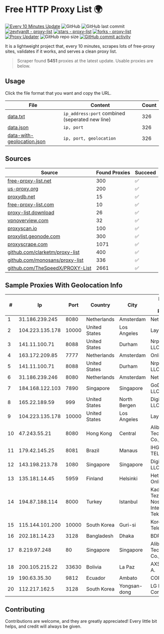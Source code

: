 
# Free HTTP Proxy List 🌍

[![Every 10 Minutes Update](https://github.com/mertguvencli/http-proxy-list/actions/workflows/main.yml/badge.svg?branch=main)](https://github.com/mertguvencli/http-proxy-list/actions/workflows/main.yml)
![GitHub](https://img.shields.io/github/license/mertguvencli/http-proxy-list)
![GitHub last commit](https://img.shields.io/github/last-commit/mertguvencli/http-proxy-list)
[![zevtyardt - proxy-list](https://img.shields.io/static/v1?label=zevtyardt&message=proxy-list&color=blue&logo=github)](https://github.com/zevtyardt/proxy-list "Go to GitHub repo")
[![stars - proxy-list](https://img.shields.io/github/stars/zevtyardt/proxy-list?style=social)](https://github.com/zevtyardt/proxy-list)
[![forks - proxy-list](https://img.shields.io/github/forks/zevtyardt/proxy-list?style=social)](https://github.com/zevtyardt/proxy-list)
[![Proxy Updater](https://github.com/zevtyardt/proxy-list/workflows/Proxy%20Updater/badge.svg)](https://github.com/zevtyardt/proxy-list/actions?query=workflow:"Proxy+Updater")
![GitHub repo size](https://img.shields.io/github/repo-size/zevtyardt/proxy-list)
[![GitHub commit activity](https://img.shields.io/github/commit-activity/m/zevtyardt/proxy-list?logo=commits)](https://github.com/zevtyardt/proxy-list/commits/main)

It is a lightweight project that, every 10 minutes, scrapes lots of free-proxy sites, validates if it works, and serves a clean proxy list.

> Scraper found **5451** proxies at the latest update. Usable proxies are below.

## Usage

Click the file format that you want and copy the URL.

|File|Content|Count|
|----|-------|-----|
|[data.txt](https://raw.githubusercontent.com/mertguvencli/http-proxy-list/main/proxy-list/data.txt)|`ip_address:port` combined (seperated new line)|326|
|[data.json](https://raw.githubusercontent.com/mertguvencli/http-proxy-list/main/proxy-list/data.json)|`ip, port`|326|
|[data-with-geolocation.json](https://raw.githubusercontent.com/mertguvencli/http-proxy-list/main/proxy-list/data-with-geolocation.json)|`ip, port, geolocation`|326|

## Sources

|Source|Found Proxies|Succeed|
|------|-------------|-------|
|[free-proxy-list.net](https://free-proxy-list.net)|300|✅|
|[us-proxy.org](https://www.us-proxy.org)|200|✅|
|[proxydb.net](http://proxydb.net)|15|✅|
|[free-proxy-list.com](https://free-proxy-list.com/?page=&port=&type%5B%5D=http&type%5B%5D=https&up_time=0&search=Search)|10|✅|
|[proxy-list.download](https://www.proxy-list.download/HTTP)|26|✅|
|[vpnoverview.com](https://vpnoverview.com/privacy/anonymous-browsing/free-proxy-servers)|32|✅|
|[proxyscan.io](https://www.proxyscan.io)|100|✅|
|[proxylist.geonode.com](https://proxylist.geonode.com/api/proxy-list?limit=300&page=1&sort_by=lastChecked&sort_type=desc&protocols=http,https)|300|✅|
|[proxyscrape.com](https://api.proxyscrape.com/v2/?request=displayproxies&protocol=http&timeout=10000&country=all&ssl=all&anonymity=all)|1071|✅|
|[github.com/clarketm/proxy-list](https://raw.githubusercontent.com/clarketm/proxy-list/master/proxy-list-raw.txt)|400|✅|
|[github.com/monosans/proxy-list](https://raw.githubusercontent.com/monosans/proxy-list/main/proxies/http.txt)|336|✅|
|[github.com/TheSpeedX/PROXY-List](https://raw.githubusercontent.com/TheSpeedX/PROXY-List/master/http.txt)|2661|✅|


## Sample Proxies With Geolocation Info

|#|Ip|Port|Country|City|Internet Service Provider|
|-|--|----|-------|----|-------------------------|
|1|31.186.239.245|8080|Netherlands|Amsterdam|NetSkope Inc|
|2|104.223.135.178|10000|United States|Los Angeles|LayerHost|
|3|141.11.100.71|8088|United States|Durham|Nrp Network LLC|
|4|163.172.209.85|7777|Netherlands|Amsterdam|Online SAS NL|
|5|141.11.100.71|8088|United States|Durham|Nrp Network LLC|
|6|31.186.239.246|8080|Netherlands|Amsterdam|NetSkope Inc|
|7|184.168.122.103|7890|Singapore|Singapore|GoDaddy.com, LLC|
|8|165.22.189.59|999|United States|North Bergen|DigitalOcean, LLC|
|9|104.223.135.178|10000|United States|Los Angeles|LayerHost|
|10|47.243.55.21|8080|Hong Kong|Central|Alibaba (US) Technology Co., Ltd.|
|11|179.42.145.25|8081|Brazil|Manaus|IHG SERVICOS TELECOM|
|12|143.198.213.78|1080|Singapore|Singapore|DigitalOcean, LLC|
|13|135.181.14.45|5959|Finland|Helsinki|Hetzner Online GmbH|
|14|194.87.188.114|8000|Turkey|Istanbul|Kadir Huseyin Tezcan Nosspeed Internet Teknolojileri|
|15|115.144.101.200|10000|South Korea|Guri-si|Korea Telecom|
|16|202.181.14.23|3128|Bangladesh|Dhaka|BDPEER|
|17|8.219.97.248|80|Singapore|Singapore|Alibaba (US) Technology Co., Ltd.|
|18|200.105.215.22|33630|Bolivia|La Paz|AXS Bolivia S. A.|
|19|190.63.35.30|9812|Ecuador|Ambato|CONECEL|
|20|112.217.162.5|3128|South Korea|Yongsan-dong|LG DACOM Corporation|



## Contributing

Contributions are welcome, and they are greatly appreciated! Every
little bit helps, and credit will always be given.

